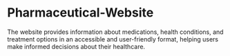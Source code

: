 # Pharmaceutical-Website
The website provides information about medications, health conditions, and treatment options in an accessible and user-friendly format, helping users make informed decisions about their healthcare.
